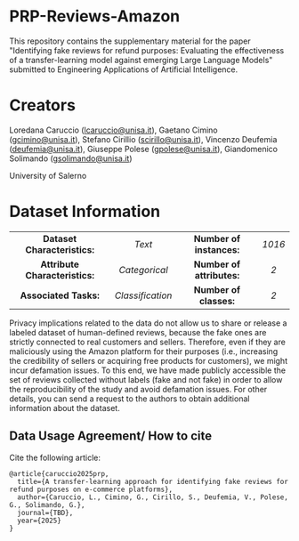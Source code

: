 # PRP-Reviews-Amazon

This repository contains the supplementary material for the paper "Identifying fake reviews for refund purposes: Evaluating the effectiveness of a transfer-learning model against emerging Large Language Models" submitted to Engineering Applications of Artificial Intelligence.

# Creators

Loredana Caruccio (lcaruccio@unisa.it), Gaetano Cimino (gcimino@unisa.it), Stefano Cirillio (scirillo@unisa.it), Vincenzo Deufemia (deufemia@unisa.it), Giuseppe Polese (gpolese@unisa.it), Giandomenico Solimando (gsolimando@unisa.it)

University of Salerno

# Dataset Information

<table align="center">
    <tr>
     <td align="center"><b>Dataset Characteristics:</td>
        <td align="center"><i>Text</td>
        <td align="center"><b>Number of instances:</td>
        <td align="center"><i>1016</td>
    </tr>
    <tr>
        <td align="center"><b>Attribute Characteristics:</td>
        <td align="center"><i>Categorical</td>
        <td align="center"><b>Number of attributes:</td>
        <td align="center"><i>2</td>
    </tr>
    <tr>
        <td align="center"><b>Associated Tasks:</td>
        <td align="center"><i>Classification</td>
        <td align="center"><b>Number of classes:</td>
        <td align="center"><i>2</td>
    </tr>
</table>

Privacy implications related to the data do not allow us to share or release a labeled dataset of human-defined reviews, because the fake ones are strictly connected to real customers and sellers. Therefore, even if they are maliciously using the Amazon platform for their purposes (i.e., increasing the credibility of sellers or acquiring free products for customers), we might incur defamation issues. To this end, we have made publicly accessible the set of reviews collected without labels (fake and not fake) in order to allow the reproducibility of the study and avoid defamation issues. For other details, you can send a request to the authors to obtain additional information about the dataset.

## Data Usage Agreement/ How to cite

Cite the following article: 

```
@article{caruccio2025prp,
  title={A transfer-learning approach for identifying fake reviews for refund purposes on e-commerce platforms},
  author={Caruccio, L., Cimino, G., Cirillo, S., Deufemia, V., Polese, G., Solimando, G.},
  journal={TBD},
  year={2025}
}
```

